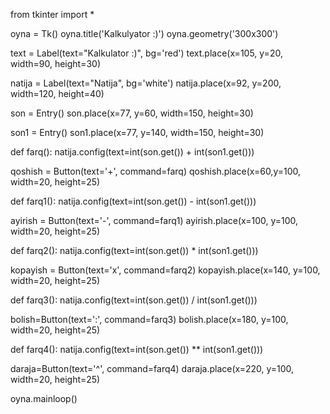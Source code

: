 from tkinter import *

oyna = Tk()
oyna.title('Kalkulyator :)')
oyna.geometry('300x300')

text = Label(text="Kalkulator :)", bg='red')
text.place(x=105, y=20, width=90, height=30)

natija = Label(text="Natija", bg='white')
natija.place(x=92, y=200, width=120, height=40)

son = Entry()
son.place(x=77, y=60, width=150, height=30)

son1 = Entry()
son1.place(x=77, y=140, width=150, height=30)



def farq():
    natija.config(text=int(son.get()) + int(son1.get()))

qoshish = Button(text='+', command=farq)
qoshish.place(x=60,y=100, width=20, height=25)

def farq1():
    natija.config(text=int(son.get()) - int(son1.get()))

ayirish = Button(text='-', command=farq1)
ayirish.place(x=100, y=100, width=20, height=25)

def farq2():
    natija.config(text=int(son.get()) * int(son1.get()))

kopayish = Button(text='x', command=farq2)
kopayish.place(x=140, y=100, width=20, height=25)

def farq3():
    natija.config(text=int(son.get()) / int(son1.get()))

bolish=Button(text=':', command=farq3)
bolish.place(x=180, y=100, width=20, height=25)

def farq4():
	natija.config(text=int(son.get()) ** int(son1.get()))

daraja=Button(text='^', command=farq4)
daraja.place(x=220, y=100, width=20, height=25)



oyna.mainloop()
